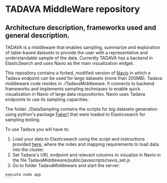 # TADAVA MiddleWare repository

## Architecture description, frameworks used and general description.

TADAVA is a middleware that enables sampling, summarize and exploration of table-based datasets to provide the user with a representative and understandable sample of the data. Currently TADAVA has a backend in ElasticSearch and uses Navio as the main visualization widget.

This repository contains a forked, modified version of [Navio](https://github.com/john-guerra/navio/) in which a Tadava endpoint can be used for large datasets (more than 200MB). 
Tadava middleware code resides in ./TadavaMiddleware. It connects to backend frameworks and implements sampling techniques to enable quick visualization in Navio of large data respositories. Navio uses Tadava endpoints to use its sampling capacities.

The folder ./DataSampling contains the scripts for big datasets generation using python's package [Faker](https://github.com/joke2k/faker)] that were loaded to Elasticsearch for sampling testing.

To use Tadava you will have to:
1. Load your data to Elasticsearch using the script and instructions provided [here](https://github.com/john-guerra/elasticSearchExperiments/blob/master/DataSampling/indicemapping.md), where the index and mapping requirements to load data into the cluster.
2. Set Tadava's URL endpoint and relevant columns to visualize in Navio in the file TadavaMiddleware/public/javascripts/navio_set.js
3. Go to folder TadavaMiddleware and start the server:
````
execute node app
```

